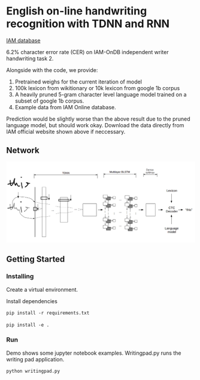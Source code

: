 # English on-line handwriting recognition with TDNN and RNN

[IAM database](http://www.fki.inf.unibe.ch/databases/iam-handwriting-database)

6.2% character error rate (CER) on IAM-OnDB independent writer handwriting task 2.

Alongside with the code, we provide:
1. Pretrained weighs for the current iteration of model
2. 100k lexicon from wikitionary or 10k lexicon from google 1b corpus
3. A heavily pruned 5-gram character level language model trained on a subset of google 1b corpus.
4. Example data from IAM Online database.

Prediction would be slightly worse than the above result due to the pruned language model, but should work okay. Download the data directly from IAM official website shown above if neccessary.

## Network 
![overview](pics/architecture-overview.png)

## Getting Started

### Installing
Create a virtual environment.

Install dependencies
```
pip install -r requirements.txt

pip install -e .
```
### Run
Demo shows some jupyter notebook examples. Writingpad.py runs the writing pad application.

```
python writingpad.py
```




